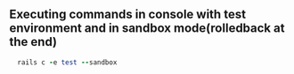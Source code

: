 ## Executing commands in console with test environment and in sandbox mode(rolledback at the end)
```ruby
  rails c -e test --sandbox
```